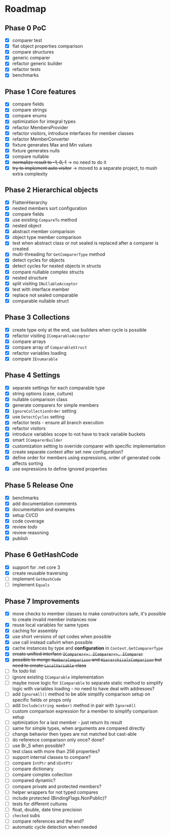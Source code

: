 # Roadmap

## Phase 0 PoC

- [x] comparer test
- [x] flat object properties comparison
- [x] compare structures
- [x] generic comparer
- [x] refactor generic builder
- [x] refactor tests
- [x] benchmarks

## Phase 1 Core features

- [x] compare fields
- [x] compare strings
- [x] compare enums
- [x] optimization for integral types
- [x] refactor MembersProvider
- [x] refactor visitors, introduce interfaces for member classes
- [x] refactor MemberConverter
- [x] fixture generates Max and Min values
- [X] fixture generates nulls
- [x] compare nullable
- [x] ~~normalize result to -1, 0, 1~~ -> no need to do it
- [x] ~~try to implement auto visitor~~ -> moved to a separate project, to mush extra complexity

## Phase 2 Hierarchical objects

- [x] FlattenHierarchy
- [x] nested members sort configuration
- [x] compare fields
- [x] use existing `CompareTo` method
- [x] nested object
- [x] abstract member comparison
- [x] object type member comparison
- [x] test when abstract class or not sealed is replaced after a comparer is created
- [x] multi-threading for `GetComparerType` method
- [x] detect cycles for objects
- [x] detect cycles for nested objects in structs
- [x] compare nullable complex structs
- [x] nested structure
- [x] split visiting `INullableAcceptor`
- [x] test with interface member
- [x] replace not sealed comparable
- [x] comparable nullable struct

## Phase 3 Collections

- [x] create type only at the end, use builders when cycle is possible
- [x] refactor visiting `IComparableAcceptor`
- [x] compare arrays
- [x] compare array of `ComparableStruct`
- [x] refactor variables loading
- [x] compare `IEnumarable`

## Phase 4 Settings

- [x] separate settings for each comparable type
- [x] string options (case, culture)
- [x] nullable comparison class
- [x] generate comparers for simple members
- [x] `IgnoreCollectionOrder` setting
- [x] use `DetectCycles` setting
- [x] refactor tests - ensure all branch execution
- [x] refactor visitors
- [x] introduce variables scope to not have to track variable buckets
- [x] smart `IComparerBuilder`
- [x] customization setting to override comparer with specific implementation
- [x] create separate context after set new configuration?
- [x] define order for members using expressions, order of generated code affects sorting
- [x] use expressions to define ignored properties

## Phase 5 Release One

- [x] benchmarks
- [x] add documentation comments
- [x] documentation and examples
- [x] setup CI/CD
- [x] code coverage
- [x] review *todo*
- [x] review reasoning
- [x] publish

## Phase 6 GetHashCode

- [x] support for .net core 3
- [x] create reusable traversing
- [ ] implement `GetHashCode`
- [ ] implement `Equals`

## Phase 7 Improvements

- [x] move checks to member classes to make constructors safe, it's possible to create invalid member instances now
- [x] reuse local variables for same types
- [x] caching for assembly
- [x] use short versions of opt codes when possible
- [x] use call instead callvirt when possible
- [x] cache instances by type and **configuration** in `Context.GetComparerType`
- [x] ~~create unified interface `IComparer<>: IComparer<>, IComparer`~~
- [x] ~~possible to merge `MembersComparison` and `HierarchicalsComparison` but need to create `LocalVariable` class~~
- [ ] fix *todo* list
- [ ] ignore existing `IComparable` implementation
- [ ] maybe move logic for `IComparable` to separate static method to simplify logic with variables loading - no need to have deal with addresses?
- [ ] add `IgnoreAll()` method to be able simplify comparison setup on specific fields or props only
- [ ] add `Include(string member)` method in pair with `IgnoreAll`
- [ ] custom comparison expression for a member to simplify comparison setup
- [ ] optimization for a last member - just return its result
- [ ] same for simple types, when arguments are compared directly
- [ ] change behavior then types are not matched but cast-able
- [ ] do reference comparison only once? done?
- [ ] use Br_S when possible?
- [ ] test class with more than 256 properties?
- [ ] support internal classes to compare?
- [ ] compare `IntPtr` and `UIntPtr`
- [ ] compare dictionary
- [ ] compare complex collection
- [ ] compared dynamic?
- [ ] compare private and protected members?
- [ ] helper wrappers for not typed compares
- [ ] include protected (BindingFlags.NonPublic)?
- [ ] tests for different cultures
- [ ] float, double, date time precision
- [ ] `checked` subs
- [ ] compare references and the end?
- [ ] automatic cycle detection when needed
